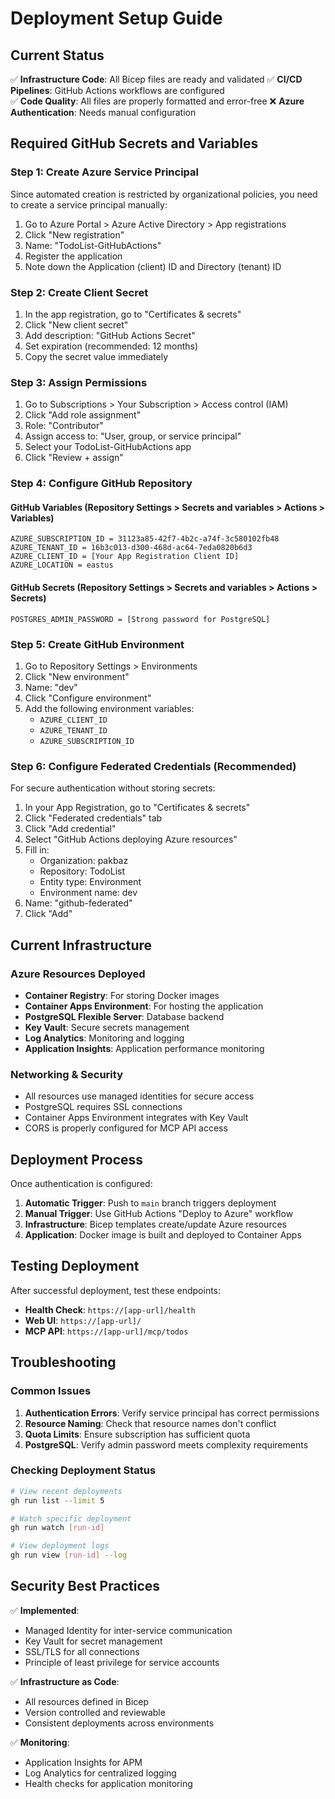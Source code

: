 # Deployment Setup Guide

## Current Status
✅ **Infrastructure Code**: All Bicep files are ready and validated
✅ **CI/CD Pipelines**: GitHub Actions workflows are configured  
✅ **Code Quality**: All files are properly formatted and error-free
❌ **Azure Authentication**: Needs manual configuration

## Required GitHub Secrets and Variables

### Step 1: Create Azure Service Principal
Since automated creation is restricted by organizational policies, you need to create a service principal manually:

1. Go to Azure Portal > Azure Active Directory > App registrations
2. Click "New registration"
3. Name: "TodoList-GitHubActions"
4. Register the application
5. Note down the Application (client) ID and Directory (tenant) ID

### Step 2: Create Client Secret
1. In the app registration, go to "Certificates & secrets"
2. Click "New client secret"
3. Add description: "GitHub Actions Secret"
4. Set expiration (recommended: 12 months)
5. Copy the secret value immediately

### Step 3: Assign Permissions
1. Go to Subscriptions > Your Subscription > Access control (IAM)
2. Click "Add role assignment"
3. Role: "Contributor"
4. Assign access to: "User, group, or service principal"
5. Select your TodoList-GitHubActions app
6. Click "Review + assign"

### Step 4: Configure GitHub Repository

#### GitHub Variables (Repository Settings > Secrets and variables > Actions > Variables)
```
AZURE_SUBSCRIPTION_ID = 31123a85-42f7-4b2c-a74f-3c580102fb48
AZURE_TENANT_ID = 16b3c013-d300-468d-ac64-7eda0820b6d3
AZURE_CLIENT_ID = [Your App Registration Client ID]
AZURE_LOCATION = eastus
```

#### GitHub Secrets (Repository Settings > Secrets and variables > Actions > Secrets)
```
POSTGRES_ADMIN_PASSWORD = [Strong password for PostgreSQL]
```

### Step 5: Create GitHub Environment
1. Go to Repository Settings > Environments
2. Click "New environment"
3. Name: "dev"
4. Click "Configure environment"
5. Add the following environment variables:
   - `AZURE_CLIENT_ID`
   - `AZURE_TENANT_ID` 
   - `AZURE_SUBSCRIPTION_ID`

### Step 6: Configure Federated Credentials (Recommended)
For secure authentication without storing secrets:

1. In your App Registration, go to "Certificates & secrets"
2. Click "Federated credentials" tab
3. Click "Add credential"
4. Select "GitHub Actions deploying Azure resources"
5. Fill in:
   - Organization: pakbaz
   - Repository: TodoList
   - Entity type: Environment
   - Environment name: dev
6. Name: "github-federated"
7. Click "Add"

## Current Infrastructure

### Azure Resources Deployed
- **Container Registry**: For storing Docker images
- **Container Apps Environment**: For hosting the application
- **PostgreSQL Flexible Server**: Database backend
- **Key Vault**: Secure secrets management
- **Log Analytics**: Monitoring and logging
- **Application Insights**: Application performance monitoring

### Networking & Security
- All resources use managed identities for secure access
- PostgreSQL requires SSL connections
- Container Apps Environment integrates with Key Vault
- CORS is properly configured for MCP API access

## Deployment Process

Once authentication is configured:

1. **Automatic Trigger**: Push to `main` branch triggers deployment
2. **Manual Trigger**: Use GitHub Actions "Deploy to Azure" workflow
3. **Infrastructure**: Bicep templates create/update Azure resources
4. **Application**: Docker image is built and deployed to Container Apps

## Testing Deployment

After successful deployment, test these endpoints:
- **Health Check**: `https://[app-url]/health`
- **Web UI**: `https://[app-url]/`
- **MCP API**: `https://[app-url]/mcp/todos`

## Troubleshooting

### Common Issues
1. **Authentication Errors**: Verify service principal has correct permissions
2. **Resource Naming**: Check that resource names don't conflict
3. **Quota Limits**: Ensure subscription has sufficient quota
4. **PostgreSQL**: Verify admin password meets complexity requirements

### Checking Deployment Status
```bash
# View recent deployments
gh run list --limit 5

# Watch specific deployment
gh run watch [run-id]

# View deployment logs
gh run view [run-id] --log
```

## Security Best Practices

✅ **Implemented**:
- Managed Identity for inter-service communication
- Key Vault for secret management
- SSL/TLS for all connections
- Principle of least privilege for service accounts

✅ **Infrastructure as Code**:
- All resources defined in Bicep
- Version controlled and reviewable
- Consistent deployments across environments

✅ **Monitoring**:
- Application Insights for APM
- Log Analytics for centralized logging
- Health checks for application monitoring
